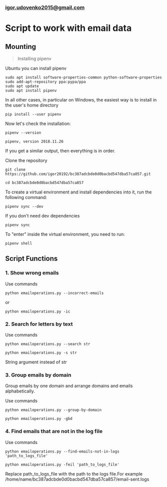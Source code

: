 ### igor.udovenko2015@gmail.com

# Script to work with email data

## Mounting
> Installing pipenv

Ubuntu you can install pipenv

    sudo apt install software-properties-common python-software-properties
    sudo add-apt-repository ppa:pypa/ppa
    sudo apt update
    sudo apt install pipenv

In all other cases, in particular on Windows, the easiest way is to install in the user's home directory

    pip install --user pipenv

Now let's check the installation:

    pipenv --version

    pipenv, version 2018.11.26

If you get a similar output, then everything is in order.

Clone the repository

    git clone https://github.com/igor20192/bc387adcbde0d0bacbd547dba57ca857.git

    cd bc387adcbde0d0bacbd547dba57ca857

To create a virtual environment and install dependencies into it, run the following command:

    pipenv sync --dev

If you don't need dev dependencies

    pipenv sync

To "enter" inside the virtual environment, you need to run:

    pipenv shell

## Script Functions

### 1. Show wrong emails

Use commands

    python emailoperations.py --incorrect-emails

or

    python emailoperations.py -ic

### 2. Search for letters by text

Use commands

    python emailoperations.py --search str

    python emailoperations.py -s str

String argument instead of str

### 3. Group emails by domain

Group emails by one domain and arrange domains and emails alphabetically.

Use commands

    python emailoperations.py --group-by-domain

    python emailoperations.py -gbd

### 4. Find emails that are not in the log file 

Use commands

    python emailoperations.py --find-emails-not-in-logs 'path_to_logs_file'

    python emailoperations.py -feil 'path_to_logs_file'

Replace path_to_logs_file with the path to the logs file.For example /home/name/bc387adcbde0d0bacbd547dba57ca857/email-sent.logs





    







     



    





